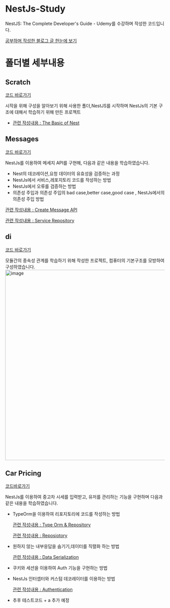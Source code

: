 # NestJs-Study
NestJS: The Complete Developer's Guide - Udemy를 수강하며 작성한 코드입니다.

[공부하며 작성한 블로그 글 한눈에 보기](https://velog.io/@dhsdb02/series/NestJs)

# 폴더별 세부내용

## Scratch 

[코드 바로가기](https://github.com/tlsdhsdb/NestJs-Study/tree/master/scratch/src)

시작을 위해 구성을 알아보기 위해 사용한 폴더,NestJS를 시작하며 NestJs의 기본 구조에 대해서 학습하기 위해 만든 프로젝트

- [관련 작성내용 : The Basic of Nest](https://velog.io/@dhsdb02/The-Basics-of-Nest)



## Messages 

[코드 바로가기](https://github.com/tlsdhsdb/NestJs-Study/tree/master/messages/src/messages)

NestJs를 이용하여 메세지 API를 구현해, 다음과 같은 내용을 학습하였습니다.

- Nest의 데코레이션,요청 데이터의 유효성을 검증하는 과정
- NestJs에서 서비스,레포지토리 코드를 작성하는 방법
- NestJs에서 오류를 검증하는 방법
- 의존성 주입과 의존성 주입의 bad case,better case,good case , NestJs에서의 의존성 주입 방법

[관련 작성내용 : Create Message API](https://velog.io/@dhsdb02/Creat-Message-API)

[관련 작성내용 : Service Repository](https://velog.io/@dhsdb02/Service-Repository)


## di 

[코드 바로가기](https://github.com/tlsdhsdb/NestJs-Study/tree/master/di/src)

모듈간의 종속성 관계를 학습하기 위해 작성한 프로젝트, 컴퓨터의 기본구조를 모방하여 구성하였습니다.
<img width="600" alt="image" src="https://user-images.githubusercontent.com/42714724/213594684-0d42d348-6e95-4b62-8c85-59af1783f1de.png">

## Car Pricing 

[코드바로가기](https://github.com/tlsdhsdb/NestJs-Study/tree/master/car-pricing/src)

NestJs를 이용하여 중고차 시세를 입력받고, 유저를 관리하는 기능을 구현하며 다음과 같은 내용을 학습하였습니다.

- TypeOrm을 이용하여 리포지토리에 코드를 작성하는 방법 

  [관련 작성내용 : Type Orm & Repository](https://velog.io/@dhsdb02/Creating-App)
  
  [관련 작성내용 : Reposiotory](https://velog.io/@dhsdb02/Creating-and-Saving-User-Data)
  
- 원하지 않는 내부응답을 숨기기,데이터를 직렬화 하는 방법

  [관련 작성내용 : Data Serialization](https://velog.io/@dhsdb02/Data-Serialization)
  
- 쿠키와 세션을 이용하여 Auth 기능을 구현하는 방법
- NestJs 인터셉터와 커스텀 데코레이터를 이용하는 방법

  [관련 작성내용 : Authentication](https://velog.io/@dhsdb02/Authentication)

- 추후 테스트코드 + a 추가 예정
